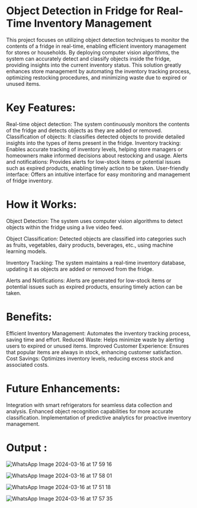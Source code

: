 # Object Detection in Fridge for Real-Time Inventory Management

This project focuses on utilizing object detection techniques to monitor the contents of a fridge in real-time, enabling efficient inventory management for stores or households. By deploying computer vision algorithms, the system can accurately detect and classify objects inside the fridge, providing insights into the current inventory status. This solution greatly enhances store management by automating the inventory tracking process, optimizing restocking procedures, and minimizing waste due to expired or unused items.

# Key Features:

Real-time object detection: The system continuously monitors the contents of the fridge and detects objects as they are added or removed.
Classification of objects: It classifies detected objects to provide detailed insights into the types of items present in the fridge.
Inventory tracking: Enables accurate tracking of inventory levels, helping store managers or homeowners make informed decisions about restocking and usage.
Alerts and notifications: Provides alerts for low-stock items or potential issues such as expired products, enabling timely action to be taken.
User-friendly interface: Offers an intuitive interface for easy monitoring and management of fridge inventory.

# How it Works:

Object Detection: The system uses computer vision algorithms to detect objects within the fridge using a live video feed.

Object Classification: Detected objects are classified into categories such as fruits, vegetables, dairy products, beverages, etc., using machine learning models.

Inventory Tracking: The system maintains a real-time inventory database, updating it as objects are added or removed from the fridge.

Alerts and Notifications: Alerts are generated for low-stock items or potential issues such as expired products, ensuring timely action can be taken.

# Benefits:

Efficient Inventory Management: Automates the inventory tracking process, saving time and effort.
Reduced Waste: Helps minimize waste by alerting users to expired or unused items.
Improved Customer Experience: Ensures that popular items are always in stock, enhancing customer satisfaction.
Cost Savings: Optimizes inventory levels, reducing excess stock and associated costs.

# Future Enhancements:

Integration with smart refrigerators for seamless data collection and analysis.
Enhanced object recognition capabilities for more accurate classification.
Implementation of predictive analytics for proactive inventory management.

# Output :

![WhatsApp Image 2024-03-16 at 17 59 16](https://github.com/suriya4/Object-Detection-/assets/73734443/3c08796c-91b9-4499-967c-b0a06db4de6e)


![WhatsApp Image 2024-03-16 at 17 58 01](https://github.com/suriya4/Object-Detection-/assets/73734443/ccbefcc6-1598-4021-a158-bb507131edea)


![WhatsApp Image 2024-03-16 at 17 51 18](https://github.com/suriya4/Object-Detection-/assets/73734443/309a1706-0495-44a8-96df-9efd11a5173c)


![WhatsApp Image 2024-03-16 at 17 57 35](https://github.com/suriya4/Object-Detection-/assets/73734443/8e69359b-774a-47b4-8e97-513fe7201d61)



